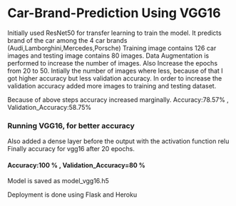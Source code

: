 # Car-Brand-Prediction Using VGG16 
Initially used ResNet50 for transfer learning to train the model. It predicts brand of the car among the 4 car brands (Audi,Lamborghini,Mercedes,Porsche)
Training image contains 126 car images and testing image contains 80 images.
Data Augmentation is performed to increase the number of images.
Also Increase the epochs from 20 to 50.
Intially the number of images where less, because of that I got higher accuracy but less validation accuracy. In order to increase the validation accuracy added more images to training and testing dataset.

Because of above steps accuracy increased marginally. 
 Accuracy:78.57% , Validation_Accuracy:58.75%
### Running VGG16, for better accuracy 
Also added a dense layer before the output with the activation function relu
Finally accuracy for vgg16 after 20 epochs.
#### Accuracy:100 % , Validation_Accuracy=80 %
Model is saved as model_vgg16.h5

Deployment is done using Flask and Heroku
